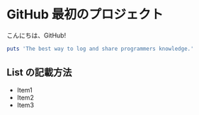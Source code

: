 # GitHub 最初のプロジェクト

こんにちは、GitHub!

```ruby:markdown.rb
puts 'The best way to log and share programmers knowledge.'
```

## List の記載方法

- Item1
- Item2
- Item3
